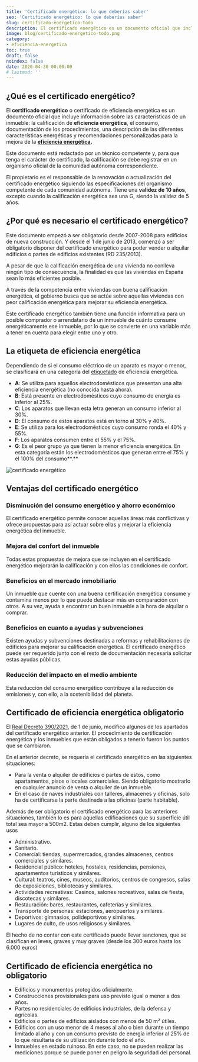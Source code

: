 ```yaml
---
title: 'Certificado energético: lo que deberías saber'
seo: 'Certificado energético: lo que deberías saber'
slug: certificado-energetico-todo
description: El certificado energético es un documento oficial que incluye información sobre las características de un inmueble
image: blog/certificado-energetico-todo.png
category:
- eficiencia-energetica
toc: true
draft: false
noindex: false
date: 2020-04-30 00:00:00
# lastmod: ''
---
```

## ¿Qué es el certificado energético?

El **certificado energético** o certificado de eficiencia energética es un documento oficial que incluye información sobre las características de un inmueble: la calificación de **eficiencia energética**, el consumo,  documentación de los procedimientos, una descripción de las diferentes características energéticas y recomendaciones personalizadas para la mejora de la **[eficiencia energética](/eficiencia-energetica/).**

Este  documento está redactado por un técnico competente y, para que tenga el carácter de certificado, la calificación se debe registrar en un organismo oficial de la comunidad autónoma correspondiente.

El propietario es el responsable de la renovación o actualización del certificado energético siguiendo las especificaciones del organismo competente de cada comunidad autónoma. Tiene una **validez de 10 años**, excepto cuando la calificación energética sea una G, siendo la validez de 5 años.

## ¿Por qué es necesario el certificado energético?

Este documento empezó a ser obligatorio desde 2007-2008 para edificios de nueva construcción. Y desde el 1 de junio de 2013, comenzó a ser obligatorio disponer del certificado energético para poder vender o alquilar edificios o partes de edificios existentes (RD 235/2013).

A pesar de que la calificación energética de una vivienda no conlleva ningún tipo de consecuencia, la finalidad es que las viviendas en España sean lo más eficientes posible.

A través de la competencia entre viviendas con buena calificación energética, el gobierno busca que se actúe sobre aquellas viviendas con peor calificación energética para mejorar su eficiencia energética.

Este certificado energético también tiene una función informativa para un posible comprador o arrendatario de un inmueble de cuánto consume energéticamente ese inmueble, por lo que se convierte en una variable más a tener en cuenta para elegir entre uno y otro.

## La etiqueta de eficiencia energética

Dependiendo de si el consumo eléctrico de un aparato es mayor o menor, se clasificará en una categoría del [etiquetado](https://www.ocu.org/vivienda-y-energia/equipamiento-hogar/noticias/cambio-certificacion-energetica) de eficiencia energética.

- **A**: Se utiliza para aquellos electrodomésticos que presentan una alta eficiencia energética (no conocida hasta ahora).
- **B**: Está presente en electrodomésticos cuyo consumo de energía es inferior al 25%.
- **C**: Los aparatos que llevan esta letra generan un consumo inferior al 30%.
- **D**: El consumo de estos aparatos está en torno al 30% y 40%.
- **E**: Se utiliza para los electrodomésticos cuyo consumo ronda el 40% y 55%.
- **F**: Los aparatos consumen entre el 55% y el 75%.
- **G**: Es el peor grupo ya que tienen la menor eficiencia energética. En esta categoría están los electrodomésticos que generan entre el 75% y el 100% del consumo**.**

![certificado energético](blog/energy-efficiency.jpg)

## Ventajas del certificado energético

### Disminución del consumo energético y ahorro económico

El certificado energético permite conocer aquellas áreas más conflictivas y ofrece propuestas para así actuar sobre ellas y mejorar la eficiencia energética del inmueble.

### Mejora del confort del inmueble

Todas estas propuestas de mejora que se incluyen en el certificado energético mejorarán la calificación y con ellos las condiciones de confort.

### Beneficios en el mercado inmobiliario

Un inmueble que cuente con una buena certificación energética consume y contamina menos por lo que puede destacar más en comparación con otros. A su vez, ayuda a encontrar un buen inmueble a la hora de alquilar o comprar.

### Beneficios en cuanto a ayudas y subvenciones

Existen ayudas y subvenciones destinadas a reformas y rehabilitaciones de edificios para mejorar su calificación energética. El certificado energético puede ser requerido junto con el resto de documentación necesaria solicitar estas ayudas públicas.

### Reducción del impacto en el medio ambiente

Esta reducción del consumo energético contribuye a la reducción de emisiones y, con ello, a la sostenibilidad del planeta.

## Certificado de eficiencia energética obligatorio

El [Real Decreto 390/2021](https://www.boe.es/eli/es/rd/2021/06/01/390/con), de 1 de junio, modificó algunos de los apartados del certificado energético anterior. El procedimiento de certificación energética y los inmuebles que están obligados a tenerlo fueron los puntos que se cambiaron.

En el anterior decreto, se requería el certificado energético en las siguientes situaciones:

- Para la venta o alquiler de edificios o partes de estos, como apartamentos, pisos o locales comerciales. Siendo obligatorio mostrarlo en cualquier anuncio de venta o alquiler de un inmueble.
- En el caso de naves industriales con talleres, almacenes y oficinas, solo ha de certificarse la parte destinada a las oficinas (parte habitable).

Además de ser obligatorio el certificado energético para las anteriores situaciones, también lo es para aquellas edificaciones que su superficie útil total sea mayor a 500m2. Estas deben cumplir, alguno de los siguientes usos

- Administrativo.
- Sanitario.
- Comercial: tiendas, supermercados, grandes almacenes, centros comerciales y similares.
- Residencial público: hoteles, hostales, residencias, pensiones, apartamentos turísticos y similares.
- Cultural: teatros, cines, museos, auditorios, centros de congresos, salas de exposiciones, bibliotecas y similares.
- Actividades recreativas: Casinos, salones recreativos, salas de fiesta, discotecas y similares.
- Restauración: bares, restaurantes, cafeterías y similares.
- Transporte de personas: estaciones, aeropuertos y similares.
- Deportivos: gimnasios, polideportivos y similares.
- Lugares de culto, de usos religiosos y similares.

El hecho de no contar con este certificado puede llevar sanciones, que se clasifican en leves, graves y muy graves (desde los 300 euros hasta los 6.000 euros)

## Certificado de eficiencia energética no obligatorio

- Edificios y monumentos protegidos oficialmente.
- Construcciones provisionales para uso previsto igual o menor a dos años.
- Partes no residenciales de edificios industriales, de la defensa y agrícolas.
- Edificios o partes de edificios aislados con menos de 50 m² útiles.
- Edificios con un uso menor de 4 meses al año o bien durante un tiempo limitado al año y con un consumo previsto de energía inferior al 25% de lo que resultaría de su utilización durante todo el año.
- Inmuebles en estado ruinoso. En este caso, no se pueden realizar las mediciones porque se puede poner en peligro la seguridad del personal.
